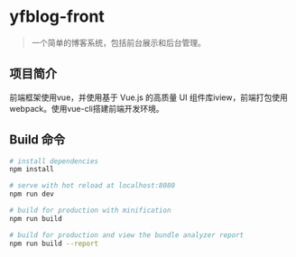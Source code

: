 # yfblog-front

> 一个简单的博客系统，包括前台展示和后台管理。

## 项目简介

前端框架使用vue，并使用基于 Vue.js 的高质量 UI 组件库iview，前端打包使用webpack。使用vue-cli搭建前端开发环境。

## Build 命令

``` bash
# install dependencies
npm install

# serve with hot reload at localhost:8080
npm run dev

# build for production with minification
npm run build

# build for production and view the bundle analyzer report
npm run build --report
```
